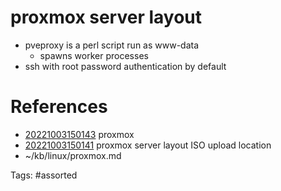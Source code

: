 # proxmox server layout
- pveproxy is a perl script run as www-data
  - spawns worker processes
- ssh with root password authentication by default

# References
- [20221003150143](/zet/20221003150143/) proxmox
- [20221003150141](/zet/20221003150141/) proxmox server layout ISO upload location
- ~/kb/linux/proxmox.md

Tags:
    #assorted

